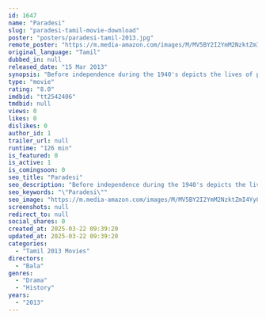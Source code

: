 ```yaml
---
id: 1647
name: "Paradesi"
slug: "paradesi-tamil-movie-download"
poster: "posters/paradesi-tamil-2013.jpg"
remote_poster: "https://m.media-amazon.com/images/M/MV5BY2I2YmM2NzktZmI4Yy00NzUyLTkyNTQtMzk3MTUyZTk0ZmU4XkEyXkFqcGc@._V1_SX300.jpg"
original_language: "Tamil"
dubbed_in: null
released_date: "15 Mar 2013"
synopsis: "Before independence during the 1940's depicts the lives of poor carefree villagers who are lured to work in Tea plantation farms and how they are forced to live rest of their lives as slaves with no traces of hope and freedom."
type: "movie"
rating: "8.0"
imdbid: "tt2542406"
tmdbid: null
views: 0
likes: 0
dislikes: 0
author_id: 1
trailer_url: null
runtime: "126 min"
is_featured: 0
is_active: 1
is_comingsoon: 0
seo_title: "Paradesi"
seo_description: "Before independence during the 1940's depicts the lives of poor carefree villagers who are lured to work in Tea plantation farms and how they are forced to live rest of their lives as slaves with no traces of hope and freedom."
seo_keywords: "\"Paradesi\""
seo_image: "https://m.media-amazon.com/images/M/MV5BY2I2YmM2NzktZmI4Yy00NzUyLTkyNTQtMzk3MTUyZTk0ZmU4XkEyXkFqcGc@._V1_SX300.jpg"
screenshots: null
redirect_to: null
social_shares: 0
created_at: 2025-03-22 09:39:20
updated_at: 2025-03-22 09:39:20
categories:
  - "Tamil 2013 Movies"
directors:
  - "Bala"
genres:
  - "Drama"
  - "History"
years:
  - "2013"
---
```

